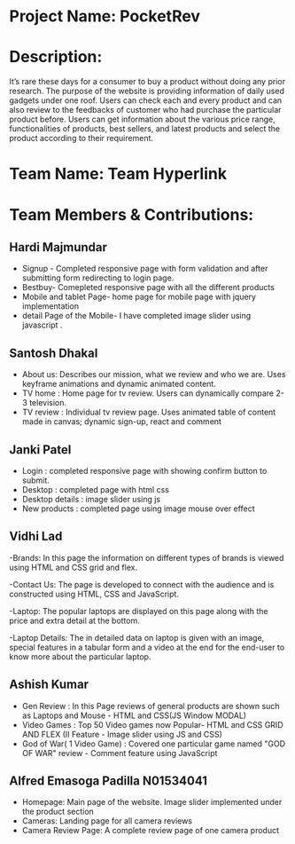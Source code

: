 # Project Name: PocketRev

# Description:

It’s rare these days for a consumer to buy a product without doing any prior research. The purpose of the website is providing information of daily used gadgets under one roof. Users can check each and every product and can also review to the feedbacks of customer who had purchase the particular product before. Users can get information about the various price range, functionalities of products, best sellers, and latest products and select the product according to their requirement.

# Team Name: Team Hyperlink

# Team Members & Contributions:

## Hardi Majmundar

- Signup - Completed responsive page with form validation and after submitting form redirecting to login page.
- Bestbuy- Comepleted responsive page with all the different products
- Mobile and tablet Page- home page for mobile page with jquery implementation
- detail Page of the Mobile- I have completed image slider using javascript .

## Santosh Dhakal

- About us: Describes our mission, what we review and who we are. Uses keyframe animations and dynamic animated content.
- TV home : Home page for tv review. Users can dynamically compare 2-3 television. 
- TV review : Individual tv review page. Uses animated table of content made in canvas; dynamic sign-up, react and comment

## Janki Patel

- Login : completed responsive page with showing confirm button to submit.
- Desktop : completed page with html css
- Desktop details : image slider using js
- New products : completed page using image mouse over effect

## Vidhi Lad

-Brands: In this page the information on different types of brands is viewed using HTML and CSS grid and flex.

-Contact Us: The page is developed to connect with the audience and is constructed using HTML, CSS and JavaScript.

-Laptop: The popular laptops are displayed on this page along with the price and extra detail at the bottom.

-Laptop Details: The in detailed data on laptop is given with an image, special features in a tabular form and a video at the end for the end-user to know more about the particular laptop.

## Ashish Kumar

- Gen Review : In this Page reviews of general products are shown such as Laptops and Mouse - HTML and CSS(JS Window MODAL)
- Video Games : Top 50 Video games now Popular- HTML and CSS GRID AND FLEX (II Feature - Image slider using JS and CSS)
- God of War( 1 Video Game) : Covered one particular game named "GOD OF WAR" review - Comment feature using JavaScript

## Alfred Emasoga Padilla N01534041

- Homepage: Main page of the website. Image slider implemented under the product section
- Cameras: Landing page for all camera reviews
- Camera Review Page: A complete review page of one camera product
